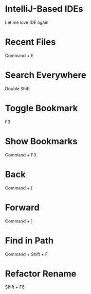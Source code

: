 IntelliJ-Based IDEs
===================
Let me love IDE again

# Recent Files
Command + E

# Search Everywhere
Double Shift

# Toggle Bookmark
F3

# Show Bookmarks
Command + F3

# Back
Command + [

# Forward
Command + ]

# Find in Path
Command + Shift + F

# Refactor Rename
Shift + F6
